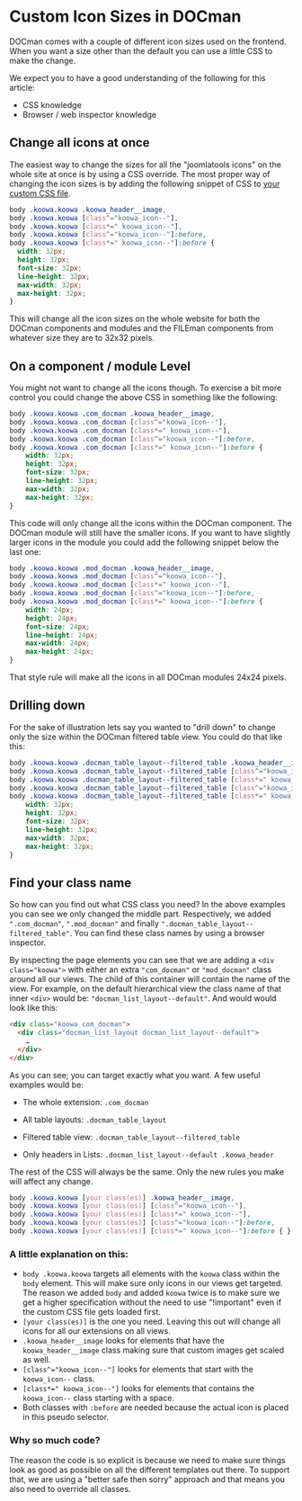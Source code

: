 # Custom Icon Sizes in DOCman

DOCman comes with a couple of different icon sizes used on the frontend. When you want a size other than the default you can use a little CSS to make the change. 

We expect you to have a good understanding of the following for this article:

* CSS knowledge
* Browser / web inspector knowledge

## Change all icons at once

The easiest way to change the sizes for all the "joomlatools icons" on the whole site at once is by using a CSS override. The most proper way of changing the icon sizes is by adding the following snippet of CSS to [your custom CSS file](/framework/custom-css.html).

```css
body .koowa.koowa .koowa_header__image,
body .koowa.koowa [class^="koowa_icon--"],
body .koowa.koowa [class*=" koowa_icon--"],
body .koowa.koowa [class^="koowa_icon--"]:before,
body .koowa.koowa [class*=" koowa_icon--"]:before {
  width: 32px;
  height: 32px;
  font-size: 32px;
  line-height: 32px;
  max-width: 32px;
  max-height: 32px;
}
```

This will change all the icon sizes on the whole website for both the DOCman components and modules and the FILEman components from whatever size they are to 32x32 pixels.

## On a component / module Level

You might not want to change all the icons though. To exercise a bit more control you could change the above CSS in something like the following:

```css
body .koowa.koowa .com_docman .koowa_header__image,
body .koowa.koowa .com_docman [class^="koowa_icon--"],
body .koowa.koowa .com_docman [class*=" koowa_icon--"],
body .koowa.koowa .com_docman [class^="koowa_icon--"]:before,
body .koowa.koowa .com_docman [class*=" koowa_icon--"]:before {
	width: 32px;
    height: 32px;
    font-size: 32px;
    line-height: 32px;
    max-width: 32px;
    max-height: 32px;
}
```

This code will only change all the icons within the DOCman component. The DOCman module will still have the smaller icons. If you want to have slightly larger icons in the module you could add the following snippet below the last one:

```css
body .koowa.koowa .mod_docman .koowa_header__image,
body .koowa.koowa .mod_docman [class^="koowa_icon--"],
body .koowa.koowa .mod_docman [class*=" koowa_icon--"],
body .koowa.koowa .mod_docman [class^="koowa_icon--"]:before,
body .koowa.koowa .mod_docman [class*=" koowa_icon--"]:before {
	width: 24px;
	height: 24px;
	font-size: 24px;
	line-height: 24px;
	max-width: 24px;
    max-height: 24px;
}
```

That style rule will make all the icons in all DOCman modules 24x24 pixels.

## Drilling down

For the sake of illustration lets say you wanted to "drill down" to change only the size within the DOCman filtered table view. You could do that like this: 

```css
body .koowa.koowa .docman_table_layout--filtered_table .koowa_header__image,
body .koowa.koowa .docman_table_layout--filtered_table [class^="koowa_icon--"],
body .koowa.koowa .docman_table_layout--filtered_table [class*=" koowa_icon--"],
body .koowa.koowa .docman_table_layout--filtered_table [class^="koowa_icon--"]:before,
body .koowa.koowa .docman_table_layout--filtered_table [class*=" koowa_icon--"]:before {
	width: 32px;
	height: 32px;
	font-size: 32px;
	line-height: 32px;
	max-width: 32px;
    max-height: 32px;
}
```

## Find your class name

So how can you find out what CSS class you need? In the above examples you can see we only changed the middle part. Respectively, we added `".com_docman"`, `".mod_docman"` and finally `".docman_table_layout--filtered_table"`. You can find these class names by using a browser inspector.

By inspecting the page elements you can see that we are adding a `<div class="koowa">` with either an extra `"com_docman"` or `"mod_docman"` class around all our views. The child of this container will contain the name of the view. For example, on the default hierarchical view the class name of that inner `<div>` would be: `"docman_list_layout--default"`. And would would look like this:

```html
<div class="koowa com_docman">
  <div class="docman_list_layout docman_list_layout--default">
    …
  </div>
</div>
```

As you can see; you can target exactly what you want. A few useful examples would be:


+ The whole extension: `.com_docman`

+ All table layouts: `.docman_table_layout`

+ Filtered table view: `.docman_table_layout--filtered_table`

+ Only headers in Lists: `.docman_list_layout--default .koowa_header`

The rest of the CSS will always be the same. Only the new rules you make will affect any change.

```css
body .koowa.koowa [your class(es)] .koowa_header__image,
body .koowa.koowa [your class(es)] [class^="koowa_icon--"],
body .koowa.koowa [your class(es)] [class*=" koowa_icon--"],
body .koowa.koowa [your class(es)] [class^="koowa_icon--"]:before,
body .koowa.koowa [your class(es)] [class*=" koowa_icon--"]:before { }
```

### A little explanation on this:

- `body .koowa.koowa` targets all elements with the `koowa` class within the `body` element. This will make sure only icons in our views get targeted. The reason we added `body` and added `koowa` twice is to make sure we get a higher specification without the need to use "!important" even if the custom CSS file gets loaded first. 
- `[your class(es)]` is the one you need. Leaving this out will change all icons for all our extensions on all views.
- `.koowa_header__image` looks for elements that have the `koowa_header__image` class making sure that custom images get scaled as well.
- `[class^="koowa_icon--"]` looks for elements that start with the `koowa_icon--` class.
- `[class*=" koowa_icon--"]` looks for elements that contains the ` koowa_icon--` class starting with a space.
- Both classes with `:before` are needed because the actual icon is placed in this pseudo selector.

### Why so much code?

The reason the code is so explicit is because we need to make sure things look as good as possible on all the different templates out there. To support that, we are using a "better safe then sorry" approach and that means you also need to override all classes.
